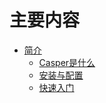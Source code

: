 # 主要内容
    
* [简介](introduction/README.md)
    * [Casper是什么](introduction/what_is_it.md)
    * [安装与配置](introduction/how_to_install_or_config.md)
    * [快速入门](introduction/quickstart.md)
